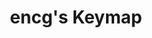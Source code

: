 ---
layout: layouts/keymapdb_entry.njk
OS: ['MacOS']
keymap_author: encg
firmware: QMK
hasHomeRowMods: False
hasLetterOnThumb: False
hasVerticalCombos: False
thumb: https://i.imgur.com/rUc3IOn.gif
imageDate: idk
keyCount: 2
keyboard: 2% Milk
languages: ['English']
layerCount: 1
title: "encg's Keymap"
split: False
stagger: columnar
summary: 
keymap_url: https://github.com/encg/qmk_firmware/tree/master/keyboards/spaceman/2_milk/keymaps/encg
writeup: https://github.com/encg/qmk_firmware/tree/master/keyboards/spaceman/2_milk/keymaps/encg/readme.md
---